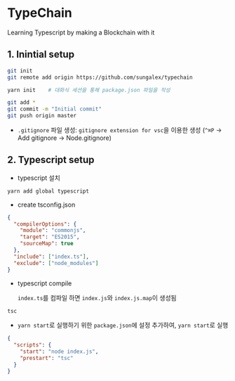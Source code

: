 # TypeChain

Learning Typescript by making a Blockchain with it

## 1. Inintial setup

```zsh
git init
git remote add origin https://github.com/sungalex/typechain

yarn init    # 대화식 세션을 통해 package.json 파일을 작성

git add *
git commit -m "Initial commit"
git push origin master
```

- `.gitignore` 파일 생성: `gitignore extension for vsc`을 이용한 생성 (`^⌘P` -> Add gitignore -> Node.gitignore)

## 2. Typescript setup

- typescript 설치

```zsh
yarn add global typescript
```

- create tsconfig.json

```JSON
{
  "compilerOptions": {
    "module": "commonjs",
    "target": "ES2015",
    "sourceMap": true
  },
  "include": ["index.ts"],
  "exclude": ["node_modules"]
}
```

- typescript compile

  `index.ts`를 컴파일 하면 `index.js`와 `index.js.map`이 생성됨

```zsh
tsc
```

- `yarn start`로 실행하기 위한 `package.json`에 설정 추가하여, `yarn start`로 실행

```JSON
{
  "scripts": {
    "start": "node index.js",
    "prestart": "tsc"
  }
}
```
